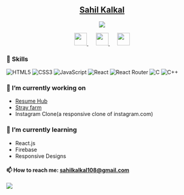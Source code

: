 
  <p>
    <h2 align="center">
      <a href="https://sahilkalkal.com">
      Sahil Kalkal
      </a>
    </h2>
  </p>



<p align="center">
  <!-- Typing SVG by DenverCoder1 - https://github.com/DenverCoder1/readme-typing-svg -->
  <a href="https://github.com/DenverCoder1/readme-typing-svg">
    <img src="https://readme-typing-svg.demolab.com/?lines=Front%20End%20Web%20Developer;I%20use%20react.js&font=Fira%20Code&center=true&width=440&height=45&color=blue&vCenter=true&pause=1000&size=22" /></a>
</p>

<!-- Social icons section -->
<p align="center" >
  <a href="https://www.instagram.com/sahil.kalkal_" >
<img height="33px" src="https://github.com/sahilkalkal/social-icons/blob/master/SVG/Color/Instagram.svg"></img>
  </a>
   &#8287;&#8287;&#8287;&#8287;
   <a href="https://www.linkedin.com/in/sahil810/">
<img height="33px" src="https://github.com/sahilkalkal/social-icons/blob/master/SVG/Color/LinkedIN.svg"></img>
</a>
 &#8287;&#8287;&#8287;&#8287;
 <a href="https://twitter.com/sahilkalkal_">
<img height="33px" src="https://github.com/sahilkalkal/social-icons/blob/master/SVG/Color/Twitter.svg"></img>
</a>
</p>




### 🚀 Skills 
![HTML5](https://img.shields.io/badge/html5-%23E34F26.svg?style=for-the-badge&logo=html5&logoColor=white)
![CSS3](https://img.shields.io/badge/css3-%231572B6.svg?style=for-the-badge&logo=css3&logoColor=white)
![JavaScript](https://img.shields.io/badge/javascript-%23323330.svg?style=for-the-badge&logo=javascript&logoColor=%23F7DF1E)
![React](https://img.shields.io/badge/react-%2320232a.svg?style=for-the-badge&logo=react&logoColor=%2361DAFB)
![React Router](https://img.shields.io/badge/React_Router-CA4245?style=for-the-badge&logo=react-router&logoColor=white)
![C](https://img.shields.io/badge/c-%2300599C.svg?style=for-the-badge&logo=c&logoColor=white)
![C++](https://img.shields.io/badge/c++-%2300599C.svg?style=for-the-badge&logo=c%2B%2B&logoColor=white)






 ### 🔭 I’m currently working on
 - [Resume Hub](https://sahilkalkal.github.io/resume-hub)
 - [Stray farm](https://sahilkalkal.github.io/strayfarm)
 - Instagram Clone(a responsive clone of instagram.com)
### 🌱 I’m currently learning
- React.js
- Firebase
- Responsive Designs

 #### 📫 How to reach me: sahilkalkal108@gmail.com






![](https://komarev.com/ghpvc/?username=sahilkalkal)


